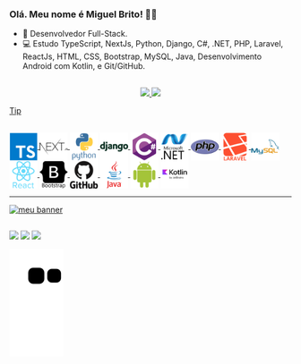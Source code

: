 ### Olá. Meu nome é Miguel Brito! 👋🏾


- 💎 Desenvolvedor Full-Stack.
- 💻 Estudo TypeScript, NextJs, Python, Django, C#, .NET, PHP, Laravel, ReactJs,
HTML, CSS, Bootstrap, MySQL, Java, Desenvolvimento Android com Kotlin, e Git/GitHub.
##

<div align="center">
  <a href="https://github.com/MiguelBritoBarbosa">
  <img height="180em" src="https://github-readme-stats.vercel.app/api?username=MiguelBritoBarbosa&show_icons=true&theme=midnight-purple&include_all_commits=true&count_private=true"/>
  <img height="180em" src="https://github-readme-stats.vercel.app/api/top-langs/?username=MiguelBritoBarbosa&layout=compact&langs_count=7&theme=midnight-purple"/>
</div>

</div>

> [!TIP]
> 
> <div style="display: inline_block; background-color: '#ffffff`"><br>
>   <img align="center" alt="Miguel-Ts" width="50" src="https://raw.githubusercontent.com/devicons/devicon/master/icons/typescript/typescript-plain.svg">
>   <img align="center" alt="Miguel-NextJs" width="50" src="https://raw.githubusercontent.com/devicons/devicon/master/icons/nextjs/nextjs-original-wordmark.svg" >
>   <img align="center" alt="Miguel-Python" width="50" src="https://raw.githubusercontent.com/devicons/devicon/master/icons/python/python-original-wordmark.svg">
>   <img align="center" alt="Miguel-Django" width="50" src="https://raw.githubusercontent.com/devicons/devicon/master/icons/django/django-plain-wordmark.svg">
>   <img align="center" alt="Miguel-C#" width="50" src="https://raw.githubusercontent.com/devicons/devicon/master/icons/csharp/csharp-original.svg">
>   <img align="center" alt="Miguel-.NET" width="50" src="https://raw.githubusercontent.com/devicons/devicon/master/icons/dot-net/dot-net-original-wordmark.svg">
>   <img align="center" alt="Miguel-PHP" width="50" src="https://raw.githubusercontent.com/devicons/devicon/master/icons/php/php-original.svg">
>   <img align="center" alt="Miguel-Laravel" width="50" src="https://raw.githubusercontent.com/devicons/devicon/master/icons/laravel/laravel-plain-wordmark.svg">
>   <img align="center" alt="Miguel-MySQL" width="50" src="https://raw.githubusercontent.com/devicons/devicon/master/icons/mysql/mysql-original-wordmark.svg">
>   <img align="center" alt="Miguel-React" width="50" src="https://raw.githubusercontent.com/devicons/devicon/master/icons/react/react-original-wordmark.svg">
>   <img align="center" alt="Miguel-Bootstrap" width="50" src="https://raw.githubusercontent.com/devicons/devicon/master/icons/bootstrap/bootstrap-plain-wordmark.svg">
>   <img align="center" alt="Miguel-GitHub" width="50" src="https://raw.githubusercontent.com/devicons/devicon/master/icons/github/github-original-wordmark.svg">
>   <img align="center" alt="Miguel-Java" width="50" src="https://raw.githubusercontent.com/devicons/devicon/master/icons/java/java-original-wordmark.svg">
>   <img align="center" alt="Miguel-Android" width="50" src="https://raw.githubusercontent.com/devicons/devicon/master/icons/android/android-plain.svg">
>   <img align="center" alt="Miguel-Kotlin" width="50" src="https://raw.githubusercontent.com/devicons/devicon/master/icons/kotlin/kotlin-original-wordmark.svg">
>   
>   <hr >
>
>   ![meu banner](https://github.com/MiguelBritoBarbosa/MiguelBritoBarbosa/assets/107328582/d61b5816-d0b5-4b85-a16a-10eb51633584)
> 
> </div>

  ##
  
  <div>
    <a href="https://miguelbritobarbosa.com.br" target="_blank"><img src="https://img.shields.io/badge/Meu_Portf%C3%B3lio-Ver_Aqui-blue?style=for-the-badge&logo=next.js" target="_blank"></a>
    <a href="https://instagram.com/itz_.preto" target="_blank"><img src="https://img.shields.io/badge/-Instagram-%23E4405F?style=for-the-badge&logo=instagram&logoColor=white" target="_blank"></a>
<!--     <a href = "https://miguelbritobarbosa.com"><img src="https://img.shields.io/badge/-Gmail-%23333?style=for-the-badge&logo=gmail&logoColor=white" target="_blank"></a> -->
  <a href="https://www.linkedin.com/in/miguel-brito-barbosa-4bba31234" target="_blank"><img src="https://img.shields.io/badge/-LinkedIn-%230077B5?style=for-the-badge&logo=linkedin&logoColor=white" target="_blank"></a> 
  </div>
  
![snake animation](https://github.com/MiguelBritoBarbosa/MiguelBritoBarbosa/blob/output/github-contribution-grid-snake.svg)  
